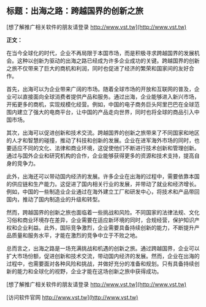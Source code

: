 ## **标题：出海之路：跨越国界的创新之旅**

[想了解推广相关软件的朋友请登录 http://www.vst.tw](http://www.vst.tw)

**正文：**

在当今全球化的时代，企业不再局限于本国市场，而是积极寻求跨越国界的发展机会。这种以创新为驱动的出海之路已经成为许多企业成功的关键。跨越国界的创新之旅不仅带来了巨大的商机和利润，同时也促进了经济的繁荣和国家间的友好合作。

首先，出海可以为企业带来广阔的市场。随着全球市场的开放和互联网的普及，企业可以直接面向全球消费者提供产品和服务。通过出海，企业能够进入新兴市场，开拓更多的商机，实现规模化经营。例如，中国的电子商务巨头阿里巴巴在全球范围内建立了强大的电商平台，让中国的产品走向世界，同时也将全球的商品引入中国市场。

其次，出海可以促进创新和技术交流。跨越国界的创新之旅带来了不同国家和地区的人才和智慧的碰撞，推动了科技和创新的发展。企业在进军海外市场的同时，也要适应不同的文化、法律和商业环境，这促使他们不断进行技术创新和管理创新。通过与国外企业和研究机构的合作，企业能够获得更多的资源和技术支持，提高自身的竞争力。

此外，出海还可以带动国内经济的发展。许多企业在出海的过程中，需要依靠本国的供应链和生产能力。这促进了国内相关行业的发展，并带动了就业和经济增长。例如，中国的一些制造业企业通过在海外建立工厂和研发中心，将技术和产品带回国内，推动了国内制造业的升级和转型。

然而，跨越国界的创新之旅也面临着一些挑战和风险。不同国家的法律法规、文化习俗和商业环境存在差异，企业需要在适应新环境的同时，合规经营，保护知识产权和企业利益。此外，国际竞争激烈，企业需要具备持续创新的能力，不断提升产品质量和服务水平，才能在激烈的竞争中立于不败之地。

总而言之，出海之路是一场充满挑战和机遇的创新之旅。通过跨越国界，企业可以扩大市场份额，促进创新和技术交流，带动国内经济的发展。然而，企业在出海的过程中，也需要面对各种风险和挑战，并做好充分的准备和规划。只有具备持续创新的能力和全球化的视野，企业才能在这场创新之旅中获得成功。

[想了解推广相关软件的朋友请登录 http://www.vst.tw](http://www.vst.tw)


[访问软件官网 http://www.vst.tw](http://www.vst.tw)
